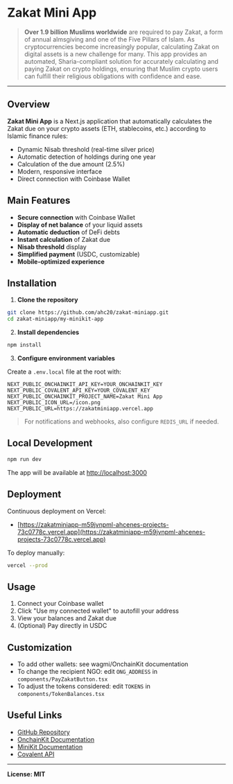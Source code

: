 # Zakat Mini App

> **Over 1.9 billion Muslims worldwide** are required to pay Zakat, a form of annual almsgiving and one of the Five Pillars of Islam. As cryptocurrencies become increasingly popular, calculating Zakat on digital assets is a new challenge for many. This app provides an automated, Sharia-compliant solution for accurately calculating and paying Zakat on crypto holdings, ensuring that Muslim crypto users can fulfill their religious obligations with confidence and ease.

---

## Overview

**Zakat Mini App** is a Next.js application that automatically calculates the Zakat due on your crypto assets (ETH, stablecoins, etc.) according to Islamic finance rules:
- Dynamic Nisab threshold (real-time silver price)
- Automatic detection of holdings during one year
- Calculation of the due amount (2.5%)
- Modern, responsive interface
- Direct connection with Coinbase Wallet

## Main Features

- **Secure connection** with Coinbase Wallet
- **Display of net balance** of your liquid assets
- **Automatic deduction** of DeFi debts
- **Instant calculation** of Zakat due
- **Nisab threshold** display
- **Simplified payment** (USDC, customizable)
- **Mobile-optimized experience**

## Installation

1. **Clone the repository**

```bash
git clone https://github.com/ahc20/zakat-miniapp.git
cd zakat-miniapp/my-minikit-app
```

2. **Install dependencies**

```bash
npm install
```

3. **Configure environment variables**

Create a `.env.local` file at the root with:

```
NEXT_PUBLIC_ONCHAINKIT_API_KEY=YOUR_ONCHAINKIT_KEY
NEXT_PUBLIC_COVALENT_API_KEY=YOUR_COVALENT_KEY
NEXT_PUBLIC_ONCHAINKIT_PROJECT_NAME=Zakat Mini App
NEXT_PUBLIC_ICON_URL=/icon.png
NEXT_PUBLIC_URL=https://zakatminiapp.vercel.app
```

> For notifications and webhooks, also configure `REDIS_URL` if needed.

## Local Development

```bash
npm run dev
```

The app will be available at [http://localhost:3000](http://localhost:3000)

## Deployment

Continuous deployment on Vercel:
- [https://zakatminiapp-m59jvnpml-ahcenes-projects-73c0778c.vercel.app](https://zakatminiapp-m59jvnpml-ahcenes-projects-73c0778c.vercel.app)

To deploy manually:
```bash
vercel --prod
```

## Usage

1. Connect your Coinbase wallet
2. Click "Use my connected wallet" to autofill your address
3. View your balances and Zakat due
4. (Optional) Pay directly in USDC

## Customization

- To add other wallets: see wagmi/OnchainKit documentation
- To change the recipient NGO: edit `ONG_ADDRESS` in `components/PayZakatButton.tsx`
- To adjust the tokens considered: edit `TOKENS` in `components/TokenBalances.tsx`

## Useful Links

- [GitHub Repository](https://github.com/ahc20/zakat-miniapp)
- [OnchainKit Documentation](https://docs.base.org/builderkits/onchainkit/overview)
- [MiniKit Documentation](https://docs.base.org/builderkits/minikit/overview)
- [Covalent API](https://www.covalenthq.com/docs/api/)

---

**License: MIT**
